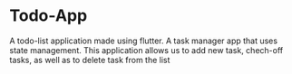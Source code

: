 # Todo-App
A todo-list application made using flutter. A task manager app that uses state management. This application allows us to add new task, chech-off tasks, as well as to delete task from the list
